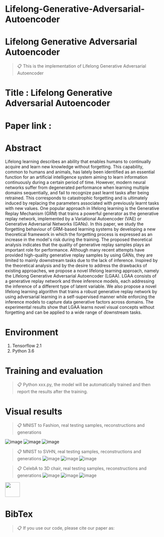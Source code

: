 # Lifelong-Generative-Adversarial-Autoencoder


# Lifelong Generative Adversarial Autoencoder

>📋 This is the implementation of Lifelong Generative Adversarial Autoencoder

# Title : Lifelong Generative Adversarial Autoencoder

# Paper link : 

# Abstract
Lifelong learning describes an ability that enables humans to continually acquire and learn new knowledge without forgetting. This capability, common to humans and animals, has lately been identified as an essential function for an artificial intelligence system aiming to learn information continuously during a certain period of time. However, modern neural networks suffer from degenerated performance when learning multiple domains sequentially, and fail to recognize past learnt tasks after being retrained. This corresponds to catastrophic forgetting and is ultimately induced by replacing the parameters associated with previously learnt tasks with new values. One popular approach in lifelong learning is the Generative Replay Mechanism (GRM) that trains a powerful generator as the generative replay network, implemented by a Variational Autoencoder (VAE) or Generative Adversarial Networks (GANs). In this paper, we study the forgetting behaviour of GRM-based learning systems by developing a new theoretical framework in which the forgetting process is expressed as an increase in the model's risk during the training. The proposed theoretical analysis indicates that the quality of generative replay samples plays an important role for performance. Although many recent attempts have provided high-quality generative replay samples by using GANs, they are limited to mainly downstream tasks due to the lack of inference. Inspired by the theoretical analysis and by the desire to address the drawbacks of existing approaches, we propose a novel lifelong learning approach, namely the Lifelong Generative Adversarial Autoencoder (LGAA). LGAA consists of a generative replay network and three inference models, each addressing the inference of a different type of latent variable. We also propose a novel lifelong learning algorithm that trains a robust generative replay network by using adversarial learning in a self-supervised manner while enforcing the inference models to capture data generative factors across domains. The experimental results show that LGAA learns novel visual concepts without forgetting and can be applied to a wide range of downstream tasks.

# Environment

1. Tensorflow 2.1
2. Python 3.6

# Training and evaluation

>📋 Python xxx.py, the model will be automatically trained and then report the results after the training.


# Visual results

>📋 MNIST to Fashion, real testing samples, reconstructions and generations

![image](https://github.com/dtuzi123/Lifelong-Generative-Adversarial-Autoencoder/blob/main/MNISTtoFashion_real.png) ![image](https://github.com/dtuzi123/Lifelong-Generative-Adversarial-Autoencoder/blob/main/MNISTtoFashion_reco.png) ![image](https://github.com/dtuzi123/Lifelong-Generative-Adversarial-Autoencoder/blob/main/MyMNISTtoFashion19.png)

>📋 MNIST to SVHN, real testing samples, reconstructions and generations
![image](https://github.com/dtuzi123/Lifelong-Generative-Adversarial-Autoencoder/blob/main/MNISTtoSVHN_real.png) ![image](https://github.com/dtuzi123/Lifelong-Generative-Adversarial-Autoencoder/blob/main/MNISTtoSVHN_real.png) ![image](https://github.com/dtuzi123/Lifelong-Generative-Adversarial-Autoencoder/blob/main/MNISTtoSVHN_reco.png)

>📋 CelebA to 3D chair, real testing samples, reconstructions and generations
![image](https://github.com/dtuzi123/Lifelong-Generative-Adversarial-Autoencoder/blob/main/FinalLVAEGAN_CelebAtoChair__RealMix_0.png) ![image](https://github.com/dtuzi123/Lifelong-Generative-Adversarial-Autoencoder/blob/main/FinalLVAEGAN_CelebAtoChair__RecoMix_0.png) ![image](https://github.com/dtuzi123/Lifelong-Generative-Adversarial-Autoencoder/blob/main/CelebAtoChair_13_.png)

<img src="https://github.com/dtuzi123/Lifelong-Generative-Adversarial-Autoencoder/blob/main/FinalLVAEGAN_CelebAtoChair__RealMix_0.png" width="48">

# BibTex
>📋 If you use our code, please cite our paper as:


